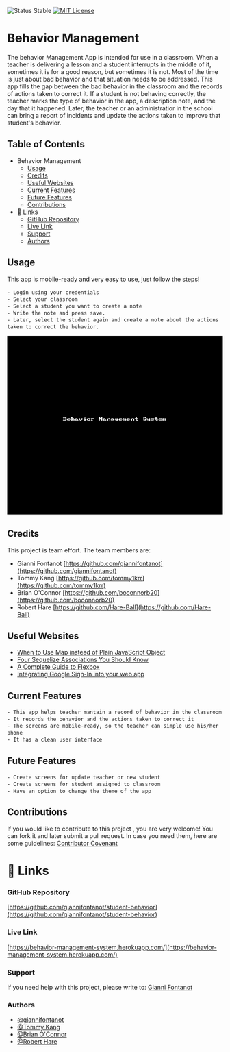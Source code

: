 
![Status Stable](https://img.shields.io/badge/Status-Stable-blue)
[![MIT License](https://img.shields.io/badge/License-MIT%20License-brightgreen)](https://github.com/tterb/atomic-design-ui/blob/master/LICENSEs)
# Behavior Management
The behavior Management App is intended for use in a classroom. When a teacher is delivering a lesson and a student interrupts in the middle of it, sometimes it is for a good reason, but sometimes it is not. Most of the time is just about bad behavior and that situation needs to be addressed. This app fills the gap between the bad behavior in the classroom and the records of actions taken to correct it. If a student is not behaving correctly, the teacher marks the type of behavior in the app, a description note, and the day that it happened. Later, the teacher or an administratior in the school can bring a report of incidents and update the actions taken to improve that student's behavior.  

## Table of Contents
- Behavior Management
  * [Usage](#usage)
  * [Credits](#credits)
  * [Useful Websites](#useful-websites)
  * [Current Features](#current-features)
  * [Future Features](#future-features)
  * [Contributions](#contributions)
- [🔗 Links](#---links)
    + [GitHub Repository](#github-repository)
    + [Live Link](#live-link)
    + [Support](#support)
    + [Authors](#authors)

## Usage
This app is mobile-ready and very easy to use, just follow the steps!
``````
- Login using your credentials
- Select your classroom
- Select a student you want to create a note
- Write the note and press save.
- Later, select the student again and create a note about the actions taken to correct the behavior.
``````
![behavior-management.gif](behavior-management.gif)

## Credits
This project is team effort. The team members are:
- Gianni Fontanot [https://github.com/giannifontanot](https://github.com/giannifontanot) 
- Tommy Kang [https://github.com/tommy1krr](https://github.com/tommy1krr) 
- Brian O'Connor [https://github.com/boconnorb20](https://github.com/boconnorb20) 
- Robert Hare [https://github.com/Hare-Ball](https://github.com/Hare-Ball) 


## Useful Websites
 - [When to Use Map instead of Plain JavaScript Object](https://dmitripavlutin.com/maps-vs-plain-objects-javascript/) 
 - [Four Sequelize Associations You Should Know](https://javascript.plainenglish.io/four-sequelize-associations-you-should-know-415d8d413e1e) 
 - [A Complete Guide to Flexbox](https://css-tricks.com/snippets/css/a-guide-to-flexbox/) 
 - [Integrating Google Sign-In into your web app](https://developers.google.com/identity/sign-in/web/sign-in)
 
## Current Features
````````````````````````
- This app helps teacher mantain a record of behavior in the classroom
- It records the behavior and the actions taken to correct it
- The screens are mobile-ready, so the teacher can simple use his/her phone
- It has a clean user interface
````````````````````````
## Future Features
````````````````````````
- Create screens for update teacher or new student
- Create screens for student assigned to classroom
- Have an option to change the theme of the app
````````````````````````
## Contributions
If you would like to contribute to this project , you are very welcome! You can fork it and later submit a pull request. 
In case you need them, here are some guidelines: [Contributor Covenant](https://www.contributor-covenant.org/)
# 🔗 Links
### GitHub Repository
[https://github.com/giannifontanot/student-behavior](https://github.com/giannifontanot/student-behavior)
### Live Link
[https://behavior-management-system.herokuapp.com/](https://behavior-management-system.herokuapp.com/)
### Support
If you need help with this project, please write to: [Gianni Fontanot](https://www.linkedin.com/in/gianni-fontanot/)
### Authors
 - [@giannifontanot](https://www.github.com/giannifontanot)
 - [@Tommy Kang](https://github.com/tommy1krr) 
 - [@Brian O'Connor](https://github.com/boconnorb20) 
 - [@Robert Hare](https://github.com/Hare-Ball) 
 
